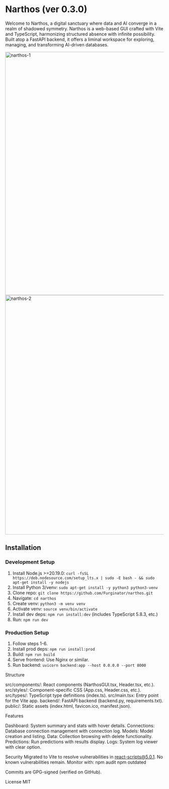 # Narthos (ver 0.3.0)
Welcome to Narthos, a digital sanctuary where data and AI converge in a realm of shadowed symmetry. Narthos is a web-based GUI crafted with Vite and TypeScript, harmonizing structured absence with infinite possibility. Built atop a FastAPI backend, it offers a liminal workspace for exploring, managing, and transforming AI-driven databases.

<img width="2494" height="771" alt="narthos-1" src="https://github.com/user-attachments/assets/0d7e645f-5fc7-458c-8d54-96f9741fe8e3" />
<img width="2494" height="759" alt="narthos-2" src="https://github.com/user-attachments/assets/7ed5a645-c7a7-46e3-a666-f1a4bf8a78f5" />

## Installation

### Development Setup
1. Install Node.js >=20.19.0: `curl -fsSL https://deb.nodesource.com/setup_lts.x | sudo -E bash - && sudo apt-get install -y nodejs`
2. Install Python 3/venv: `sudo apt-get install -y python3 python3-venv`
3. Clone repo: `git clone https://github.com/Furginator/narthos.git`
4. Navigate: `cd narthos`
5. Create venv: `python3 -m venv venv`
6. Activate venv: `source venv/bin/activate`
7. Install dev deps: `npm run install:dev` (includes TypeScript 5.8.3, etc.)
8. Run: `npm run dev`[](http://localhost:5173)

### Production Setup
1. Follow steps 1-6.
2. Install prod deps: `npm run install:prod`
3. Build: `npm run build`
4. Serve frontend: Use Nginx or similar.
5. Run backend: `uvicorn backend:app --host 0.0.0.0 --port 8000`

Structure

src/components/: React components (NarthosGUI.tsx, Header.tsx, etc.).
src/styles/: Component-specific CSS (App.css, Header.css, etc.).
src/types/: TypeScript type definitions (index.ts).
src/main.tsx: Entry point for the Vite app.
backend/: FastAPI backend (backend.py, requirements.txt).
public/: Static assets (index.html, favicon.ico, manifest.json).

Features

Dashboard: System summary and stats with hover details.
Connections: Database connection management with connection log.
Models: Model creation and listing.
Data: Collection browsing with delete functionality.
Predictions: Run predictions with results display.
Logs: System log viewer with clear option.

Security
Migrated to Vite to resolve vulnerabilities in react-scripts@5.0.1. No known vulnerabilities remain. Monitor with:
npm audit
npm outdated

Commits are GPG-signed (verified on GitHub).

License
MIT
